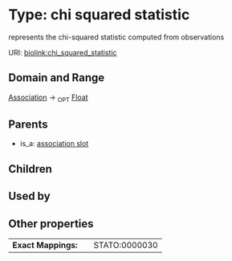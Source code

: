 
# Type: chi squared statistic


represents the chi-squared statistic computed from observations

URI: [biolink:chi_squared_statistic](https://w3id.org/biolink/vocab/chi_squared_statistic)


## Domain and Range

[Association](Association.md) ->  <sub>OPT</sub> [Float](types/Float.md)

## Parents

 *  is_a: [association slot](association_slot.md)

## Children


## Used by


## Other properties

|  |  |  |
| --- | --- | --- |
| **Exact Mappings:** | | STATO:0000030 |

